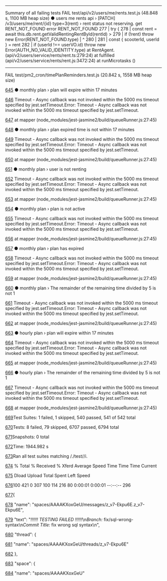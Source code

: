 

---

Summary of all failing tests
FAIL test/api/v2/users/me/rents.test.js (48.848 s, 1100 MB heap size)
  ● users me rents api › [PATCH] /v3/users/me/rent/{id} type=3(rent) › rent status not reserving. get RENT_NOT_FOUND error
    RENT_NOT_FOUND
      277 |     try {
      278 |       const rent = await this.db.rent.getValidRentingRentById(rentId)
    > 279 |       if (!rent) throw new Error(RENT_NOT_FOUND.type)
          |                        ^
      280 | 
      281 |       const { scooterId, userId } = rent
      282 |       if (userId !== userVO.id) throw new Error(AUTH_NO_VALID_IDENTITY.type)
      at RentAgent.<anonymous> (api/v2/users/service/rents/rent.ts:279:24)
      at fulfilled (api/v2/users/service/rents/rent.js:3472:24)
          at runMicrotasks (<anonymous>)


---


FAIL test/pm2_cron/timePlanReminders.test.js (20.842 s, 1558 MB heap size)

[645](https://athena.wemoscooter.com/wemo/Hermes-Api/-/jobs/344518#L645) ● monthly plan › plan will expire within 17 minutes

[646](https://athena.wemoscooter.com/wemo/Hermes-Api/-/jobs/344518#L646) Timeout - Async callback was not invoked within the 5000 ms timeout specified by jest.setTimeout.Error: Timeout - Async callback was not invoked within the 5000 ms timeout specified by jest.setTimeout.

[647](https://athena.wemoscooter.com/wemo/Hermes-Api/-/jobs/344518#L647) at mapper (node_modules/jest-jasmine2/build/queueRunner.js:27:45)

[648](https://athena.wemoscooter.com/wemo/Hermes-Api/-/jobs/344518#L648) ● monthly plan › plan expired time is not within 17 minutes

[649](https://athena.wemoscooter.com/wemo/Hermes-Api/-/jobs/344518#L649) Timeout - Async callback was not invoked within the 5000 ms timeout specified by jest.setTimeout.Error: Timeout - Async callback was not invoked within the 5000 ms timeout specified by jest.setTimeout.

[650](https://athena.wemoscooter.com/wemo/Hermes-Api/-/jobs/344518#L650) at mapper (node_modules/jest-jasmine2/build/queueRunner.js:27:45)

[651](https://athena.wemoscooter.com/wemo/Hermes-Api/-/jobs/344518#L651) ● monthly plan › user is not renting

[652](https://athena.wemoscooter.com/wemo/Hermes-Api/-/jobs/344518#L652) Timeout - Async callback was not invoked within the 5000 ms timeout specified by jest.setTimeout.Error: Timeout - Async callback was not invoked within the 5000 ms timeout specified by jest.setTimeout.

[653](https://athena.wemoscooter.com/wemo/Hermes-Api/-/jobs/344518#L653) at mapper (node_modules/jest-jasmine2/build/queueRunner.js:27:45)

[654](https://athena.wemoscooter.com/wemo/Hermes-Api/-/jobs/344518#L654) ● monthly plan › plan is not active

[655](https://athena.wemoscooter.com/wemo/Hermes-Api/-/jobs/344518#L655) Timeout - Async callback was not invoked within the 5000 ms timeout specified by jest.setTimeout.Error: Timeout - Async callback was not invoked within the 5000 ms timeout specified by jest.setTimeout.

[656](https://athena.wemoscooter.com/wemo/Hermes-Api/-/jobs/344518#L656) at mapper (node_modules/jest-jasmine2/build/queueRunner.js:27:45)

[657](https://athena.wemoscooter.com/wemo/Hermes-Api/-/jobs/344518#L657) ● monthly plan › plan has expired

[658](https://athena.wemoscooter.com/wemo/Hermes-Api/-/jobs/344518#L658) Timeout - Async callback was not invoked within the 5000 ms timeout specified by jest.setTimeout.Error: Timeout - Async callback was not invoked within the 5000 ms timeout specified by jest.setTimeout.

[659](https://athena.wemoscooter.com/wemo/Hermes-Api/-/jobs/344518#L659) at mapper (node_modules/jest-jasmine2/build/queueRunner.js:27:45)

[660](https://athena.wemoscooter.com/wemo/Hermes-Api/-/jobs/344518#L660) ● monthly plan › The remainder of the remaining time divided by 5 is not 1

[661](https://athena.wemoscooter.com/wemo/Hermes-Api/-/jobs/344518#L661) Timeout - Async callback was not invoked within the 5000 ms timeout specified by jest.setTimeout.Error: Timeout - Async callback was not invoked within the 5000 ms timeout specified by jest.setTimeout.

[662](https://athena.wemoscooter.com/wemo/Hermes-Api/-/jobs/344518#L662) at mapper (node_modules/jest-jasmine2/build/queueRunner.js:27:45)

[663](https://athena.wemoscooter.com/wemo/Hermes-Api/-/jobs/344518#L663) ● hourly plan › plan will expire within 17 minutes

[664](https://athena.wemoscooter.com/wemo/Hermes-Api/-/jobs/344518#L664) Timeout - Async callback was not invoked within the 5000 ms timeout specified by jest.setTimeout.Error: Timeout - Async callback was not invoked within the 5000 ms timeout specified by jest.setTimeout.

[665](https://athena.wemoscooter.com/wemo/Hermes-Api/-/jobs/344518#L665) at mapper (node_modules/jest-jasmine2/build/queueRunner.js:27:45)

[666](https://athena.wemoscooter.com/wemo/Hermes-Api/-/jobs/344518#L666) ● hourly plan › The remainder of the remaining time divided by 5 is not 1

[667](https://athena.wemoscooter.com/wemo/Hermes-Api/-/jobs/344518#L667) Timeout - Async callback was not invoked within the 5000 ms timeout specified by jest.setTimeout.Error: Timeout - Async callback was not invoked within the 5000 ms timeout specified by jest.setTimeout.

[668](https://athena.wemoscooter.com/wemo/Hermes-Api/-/jobs/344518#L668) at mapper (node_modules/jest-jasmine2/build/queueRunner.js:27:45)

[669](https://athena.wemoscooter.com/wemo/Hermes-Api/-/jobs/344518#L669)Test Suites: 1 failed, 1 skipped, 540 passed, 541 of 542 total

[670](https://athena.wemoscooter.com/wemo/Hermes-Api/-/jobs/344518#L670)Tests: 8 failed, 79 skipped, 6707 passed, 6794 total

[671](https://athena.wemoscooter.com/wemo/Hermes-Api/-/jobs/344518#L671)Snapshots: 0 total

[672](https://athena.wemoscooter.com/wemo/Hermes-Api/-/jobs/344518#L672)Time: 1944.982 s

[673](https://athena.wemoscooter.com/wemo/Hermes-Api/-/jobs/344518#L673)Ran all test suites matching /.\/test\//i.

[674](https://athena.wemoscooter.com/wemo/Hermes-Api/-/jobs/344518#L674) % Total % Received % Xferd Average Speed Time Time Time Current

[675](https://athena.wemoscooter.com/wemo/Hermes-Api/-/jobs/344518#L675) Dload Upload Total Spent Left Speed

[676](https://athena.wemoscooter.com/wemo/Hermes-Api/-/jobs/344518#L676)100 421 0 307 100 114 216 80 0:00:01 0:00:01 --:--:-- 296

[677](https://athena.wemoscooter.com/wemo/Hermes-Api/-/jobs/344518#L677){

[678](https://athena.wemoscooter.com/wemo/Hermes-Api/-/jobs/344518#L678) "name": "spaces/AAAAKXoxGeU/messages/z_v7-Ekpu6E.z_v7-Ekpu6E",

[679](https://athena.wemoscooter.com/wemo/Hermes-Api/-/jobs/344518#L679) "text": "*!!!!!! TESTING FAILED !!!!!!*\n*Branch:* fix/sql-wrong-syntax\n*Commit Title:* fix wrong sql syntax\n",

[680](https://athena.wemoscooter.com/wemo/Hermes-Api/-/jobs/344518#L680) "thread": {

[681](https://athena.wemoscooter.com/wemo/Hermes-Api/-/jobs/344518#L681) "name": "spaces/AAAAKXoxGeU/threads/z_v7-Ekpu6E"

[682](https://athena.wemoscooter.com/wemo/Hermes-Api/-/jobs/344518#L682) },

[683](https://athena.wemoscooter.com/wemo/Hermes-Api/-/jobs/344518#L683) "space": {

[684](https://athena.wemoscooter.com/wemo/Hermes-Api/-/jobs/344518#L684) "name": "spaces/AAAAKXoxGeU"